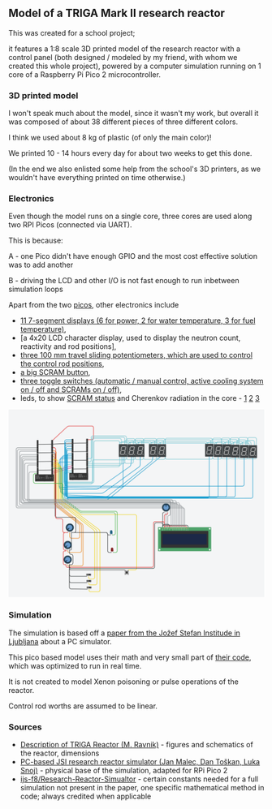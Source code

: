 ## Model of a TRIGA Mark II research reactor

This was created for a school project;

it features a 1:8 scale 3D printed model of the research reactor with a control panel (both designed / modeled by my friend, with whom we created this whole project), powered by a computer simulation running on 1 core of a Raspberry Pi Pico 2 microcontroller.

### 3D printed model

I won't speak much about the model, since it wasn't my work, but overall it was composed of about 38 different pieces of three different colors.

I think we used about 8 kg of plastic (of only the main color)!

We printed 10 - 14 hours every day for about two weeks to get this done.

(In the end we also enlisted some help from the school's 3D printers, as we wouldn't have everything printed on time otherwise.)

### Electronics

Even though the model runs on a single core, three cores are used along two RPI Picos (connected via UART).

This is because:

A - one Pico didn't have enough GPIO and the most cost effective solution was to add another

B - driving the LCD and other I/O is not fast enough to run inbetween simulation loops

Apart from the two [picos](https://www.reichelt.com/si/en/shop/product/raspberry_pi_pico_2_rp235x_cortex-m33_microusb-383358), other electronics include

- [11 7-segment displays (6 for power, 2 for water temperature, 3 for fuel temperature)](https://www.reichelt.com/de/en/shop/product/7-segment_display_red_14_2_mm_according_to_cathode-54120#closemodal),
- [a 4x20 LCD character display, used to display the neutron count, reactivity and rod positions],
- [three 100 mm travel sliding potentiometers, which are used to control the control rod positions](https://www.reichelt.com/de/en/shop/product/alps_high-quality_sliding_potentiometer_linear_stereo_10k-73873),
- [a big SCRAM button](https://www.reichelt.com/si/en/shop/product/arcade_button_red-317435),
- [three toggle switches (automatic / manual control, active cooling system on / off and SCRAMs on / off)](https://www.reichelt.com/de/en/shop/product/miniature_toggle_switch_on-off_3_a_125_v-359360),
- leds, to show [SCRAM status](https://www.reichelt.com/de/en/shop/product/led_10mm_wired_red_10000_mcd_60_-361993) and Cherenkov radiation in the core - [1](https://www.reichelt.com/de/en/shop/product/led_3_mm_wired_cold_white_8000_mcd_25_-347927) [2](https://www.reichelt.com/de/en/shop/product/led_3_mm_wired_blue_2400_mcd_30_-230893) [3](https://www.reichelt.com/de/en/shop/product/led_3_mm_wired_blue_2500_mcd_30_-342035)

![schematic of the electronics](./images/vtriga-schematic.png)

### Simulation

The simulation is based off a [paper from the Jožef Stefan Institude in Ljubljana](https://www.sciencedirect.com/science/article/pii/S0306454920303285#t0005) about a PC simulator.

This pico based model uses their math and very small part of [their code](https://github.com/ijs-f8/Research-Reactor-Simulator), which was optimized to run in real time.

It is not created to model Xenon poisoning or pulse operations of the reactor.

Control rod worths are assumed to be linear.

### Sources

- [Description of TRIGA Reactor (M. Ravnik)](https://ric.ijs.si/wp-content/uploads/Description_TRIGA_Reactor.pdf) - figures and schematics of the reactor, dimensions
- [PC-based JSI research reactor simulator (Jan Malec, Dan Toškan, Luka Snoj)](https://www.sciencedirect.com/science/article/pii/S0306454920303285#t0005) - physical base of the simulation, adapted for RPi Pico 2
- [ijs-f8/Research-Reactor-Simualtor](https://github.com/ijs-f8/Research-Reactor-Simulator) - certain constants needed for a full simulation not present in the paper, one specific mathematical method in code; always credited when applicable
